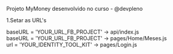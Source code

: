 Projeto MyMoney desenvolvido no curso - @devpleno

1.Setar as URL's

baseURL = 'YOUR_URL_FB_PROJECT' -> api/index.js 		
baseURL = 'YOUR_URL_FB_PROJECT' -> pages/Home/Meses.js 	
url = 'YOUR_IDENTITY_TOOL_KIT'  -> pages/Login.js 		

